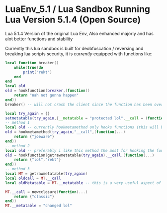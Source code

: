 # LuaEnv_5.1 / Lua Sandbox Running Lua Version 5.1.4 (Open Source)
Lua 5.1.4 Version of the original Lua Env, Also enhanced majorly and has alot better functions and stability

Currently this lua sandbox is built for deobfuscation / reversing and breaking lua scripts security, it is *currently* equipped with functions like:
```lua
local function breaker()
    while(true)do
        print("rekt")
    end
end
local old
old = hookfunction(breaker,(function()
    return "nah not gonna happen"
end))
breaker() -- will not crash the client since the function has been overriden

local try_again = {}
setmetatable(try_again,{__metatable = "protected lol",__call = (function()return try_again end)}) -- for metatables we will do a little trolling (there is 3 ways you can go about handling this)
-- method 1
local old -- currently hookmetamethod only hooks functions (this will be fixed in a later update)
old = hookmetamethod(try_again,"__call",(function(...)
    return {"joeware"}
end))
-- method 2
local old -- preferably i like this method the most for hooking the function because it is faster then the common method (method 3)
old = hookfunction(getrawmetatable(try_again).__call,(function(...)
    return {"lol","rekt"}
end))
-- method 3
local MT = getrawmetatable(try_again)
local oldcall = MT.__call
local oldMetatable = MT.__metatable -- this is a very useful aspect of method 3 as you can (CURRENTLY) only replace non-functions with method 3 as hookmetamethod is shit right now

MT.__call = newcclosure(function(...)
    return {"classic"}
end))
MT.__metatable = "changed lol"
```
